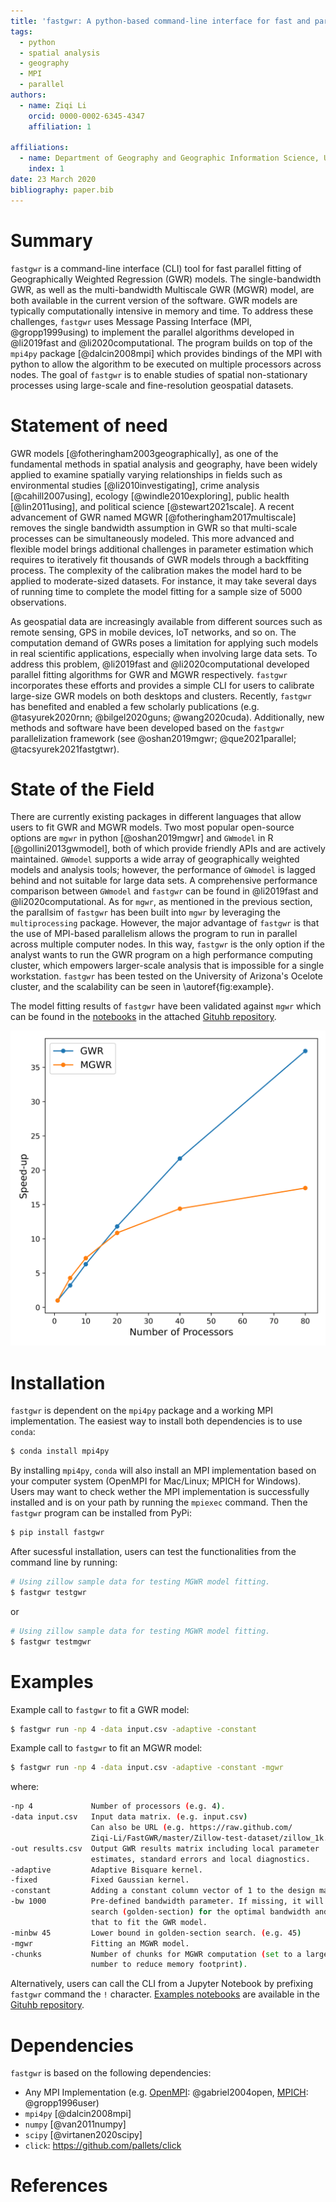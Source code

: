 ```yaml
---
title: 'fastgwr: A python-based command-line interface for fast and parallel fitting of Geographically Weighted Regression models'
tags:
  - python
  - spatial analysis
  - geography
  - MPI
  - parallel
authors:
  - name: Ziqi Li
    orcid: 0000-0002-6345-4347
    affiliation: 1

affiliations:
  - name: Department of Geography and Geographic Information Science, University of Illinois, Urbana-Champaign
    index: 1
date: 23 March 2020
bibliography: paper.bib
---
```



# Summary

`fastgwr` is a command-line interface (CLI) tool for fast parallel fitting of Geographically Weighted Regression (GWR) models. The single-bandwidth GWR, as well as the multi-bandwidth Multiscale GWR (MGWR) model, are both available in the current version of the software. GWR models are typically computationally intensive in memory and time. To address these challenges, `fastgwr` uses Message Passing Interface (MPI, @gropp1999using) to implement the parallel algorithms developed in @li2019fast and @li2020computational. The program builds on top of the `mpi4py` package [@dalcin2008mpi] which provides bindings of the MPI with python to allow the algorithm to be executed on multiple processors across nodes. The goal of  `fastgwr` is to enable studies of spatial non-stationary processes using large-scale and fine-resolution geospatial datasets.

# Statement of need

GWR models [@fotheringham2003geographically], as one of the fundamental methods in spatial analysis and geography, have been widely applied to examine spatially varying relationships in fields such as environmental studies [@li2010investigating], crime analysis [@cahill2007using], ecology [@windle2010exploring], public health [@lin2011using], and political science [@stewart2021scale]. A recent advancement of GWR named MGWR [@fotheringham2017multiscale] removes the single bandwidth assumption in GWR so that multi-scale processes can be simultaneously modeled. This more advanced and flexible model brings additional challenges in parameter estimation which requires to iteratively fit thousands of GWR models through a backffiting process. The complexity of the calibration makes the model hard to be applied to moderate-sized datasets. For instance, it may take several days of running time to complete the model fitting for a sample size of 5000 observations.

As geospatial data are increasingly available from different sources such as remote sensing, GPS in mobile devices, IoT networks, and so on. The computation demand of GWRs poses a limitation for applying such models in real scientific applications, especially when involving large data sets. To address this problem, @li2019fast and @li2020computational developed parallel fitting algorithms for GWR and MGWR respectively. `fastgwr` incorporates these efforts and provides a simple CLI for users to calibrate large-size GWR models on both desktops and clusters. Recently, `fastgwr` has benefited and enabled a few scholarly publications (e.g. @tasyurek2020rnn; @bilgel2020guns; @wang2020cuda). Additionally, new methods and software have been developed based on the `fastgwr` parallelization framework (see @oshan2019mgwr; @que2021parallel; @tacsyurek2021fastgtwr).

# State of the Field

There are currently existing packages in different languages that allow users to fit GWR and MGWR models. Two most popular open-source options are `mgwr` in python [@oshan2019mgwr] and `GWmodel` in R [@gollini2013gwmodel], both of which provide friendly APIs and are actively maintained. `GWmodel` supports a wide array of geographically weighted models and analysis tools; however, the performance of `GWmodel` is lagged behind and not suitable for large data sets. A comprehensive performance comparison between `GWmodel` and `fastgwr` can be found in @li2019fast and @li2020computational. As for `mgwr`, as mentioned in the previous section, the parallsim of `fastgwr` has been built into `mgwr` by leveraging the `multiprocessing` package. However, the major advantage of `fastgwr` is that the use of MPI-based parallelism allows the program to run in parallel across multiple computer nodes. In this way, `fastgwr` is the only option if the analyst wants to run the GWR program on a high performance computing cluster, which empowers larger-scale analysis that is impossible for a single workstation.  `fastgwr` has been tested on the University of Arizona's Ocelote cluster, and the scalability can be seen in \autoref{fig:example}.

The model fitting results of `fastgwr` have been validated against `mgwr` which can be found in the [notebooks](https://github.com/Ziqi-Li/FastGWR/tree/master/validation%20notebook) in the attached [Gituhb repository](https://github.com/Ziqi-Li/FastGWR).

![Caption for example figure.\label{fig:example}](scalability.png)


# Installation

 `fastgwr` is dependent on the `mpi4py` package and a working MPI implementation. The easiest way to install both dependencies is to use `conda`:

```bash
$ conda install mpi4py
```

By installing `mpi4py`, `conda` will also install an MPI implementation based on your computer system (OpenMPI for Mac/Linux; MPICH for Windows). Users may want to check wether the MPI implementation is successfully installed and is on your path by running the `mpiexec` command. Then the `fastgwr` program can be installed from PyPi:

```bash
$ pip install fastgwr
```

After sucessful installation, users can test the functionalities from the command line by running:

```bash
# Using zillow sample data for testing MGWR model fitting.
$ fastgwr testgwr
```
or

```bash
# Using zillow sample data for testing MGWR model fitting.
$ fastgwr testmgwr
```


# Examples
Example call to `fastgwr` to fit a GWR model:

```bash
$ fastgwr run -np 4 -data input.csv -adaptive -constant
```

Example call to `fastgwr` to fit an MGWR model:

```bash
$ fastgwr run -np 4 -data input.csv -adaptive -constant -mgwr
```
where:

```bash
-np 4             Number of processors (e.g. 4).
-data input.csv   Input data matrix. (e.g. input.csv)
                  Can also be URL (e.g. https://raw.github.com/
                  Ziqi-Li/FastGWR/master/Zillow-test-dataset/zillow_1k.csv)
-out results.csv  Output GWR results matrix including local parameter 
                  estimates, standard errors and local diagnostics.
-adaptive         Adaptive Bisquare kernel.
-fixed            Fixed Gaussian kernel.
-constant         Adding a constant column vector of 1 to the design matrix.
-bw 1000          Pre-defined bandwidth parameter. If missing, it will
                  search (golden-section) for the optimal bandwidth and use
                  that to fit the GWR model.
-minbw 45         Lower bound in golden-section search. (e.g. 45)
-mgwr             Fitting an MGWR model.
-chunks           Number of chunks for MGWR computation (set to a larger 
                  number to reduce memory footprint).
```

Alternatively, users can call the CLI from a Jupyter Notebook by prefixing `fastgwr` command  the `!` character. [Examples notebooks](https://github.com/Ziqi-Li/FastGWR/tree/master/validation%20notebook) are available in the [Gituhb repository](https://github.com/Ziqi-Li/FastGWR).




# Dependencies

`fastgwr` is based on the following dependencies:

- Any MPI Implementation (e.g. [OpenMPI](https://www.open-mpi.org): @gabriel2004open, [MPICH](https://www.mpich.org): @gropp1996user)
- `mpi4py` [@dalcin2008mpi]
- `numpy` [@van2011numpy]
- `scipy` [@virtanen2020scipy]
- `click`: https://github.com/pallets/click

# References
